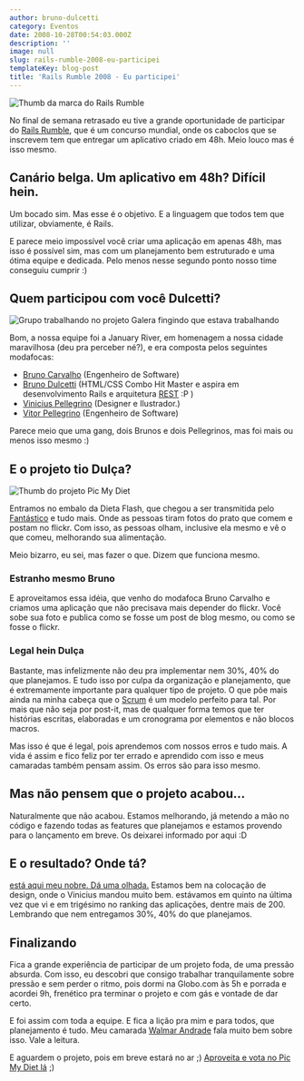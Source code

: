 ```yaml
---
author: bruno-dulcetti
category: Eventos
date: 2008-10-28T00:54:03.000Z
description: ''
image: null
slug: rails-rumble-2008-eu-participei
templateKey: blog-post
title: 'Rails Rumble 2008 - Eu participei'
---
```


<img src="/assets/images/posts/thumb-rumble.jpg" alt="Thumb da marca do Rails Rumble" />

No final de semana retrasado eu tive a grande oportunidade de participar do <a href="http://www.railsrumble.com/">Rails Rumble</a>, que é um concurso mundial, onde os caboclos que se inscrevem tem que entregar um aplicativo criado em 48h. Meio louco mas é isso mesmo.

## Canário belga. Um aplicativo em 48h? Difícil hein.

Um bocado sim. Mas esse é o objetivo. E a linguagem que todos tem que utilizar, obviamente, é Rails.

E parece meio impossível você criar uma aplicação em apenas 48h, mas isso é possível sim, mas com um planejamento bem estruturado e uma ótima equipe e dedicada. Pelo menos nesse segundo ponto nosso time conseguiu cumprir :)

## Quem participou com você Dulcetti?

<img src="/assets/images/posts/galera-rails-rumble.jpg" alt="Grupo trabalhando no projeto" />
Galera fingindo que estava trabalhando

Bom, a nossa equipe foi a January River, em homenagem a nossa cidade maravilhosa (deu pra perceber né?), e era composta pelos seguintes modafocas:

- <a href="http://www.brunocarvalho.com/">Bruno Carvalho</a> (Engenheiro de Software)
- <a href="/">Bruno Dulcetti</a> (HTML/CSS Combo Hit Master e aspira em desenvolvimento Rails e arquitetura <a href="http://pt.wikipedia.org/wiki/REST">REST</a> :P )
- <a href="http://www.viniciuspellegrino.com.br/">Vinicius Pellegrino</a> (Designer e Ilustrador.)
- <a href="http://vp.blog.br/">Vitor Pellegrino</a> (Engenheiro de Software)

Parece meio que uma gang, dois Brunos e dois Pellegrinos, mas foi mais ou menos isso mesmo :)

## E o projeto tio Dulça?

<img src="/assets/images/posts/thumb-picmydiet.jpg" alt="Thumb do projeto Pic My Diet" />

Entramos no embalo da Dieta Flash, que chegou a ser transmitida pelo <a href="http://fantastico.globo.com/Jornalismo/FANT/0,,MUL795951-15605,00-TIRE+FOTO+DOS+ALIMENTOS+E+EMAGRECA.html">Fantástico</a> e tudo mais. Onde as pessoas tiram fotos do prato que comem e postam no flickr. Com isso, as pessoas olham, inclusive ela mesmo e vê o que comeu, melhorando sua alimentação.

Meio bizarro, eu sei, mas fazer o que. Dizem que funciona mesmo.

### Estranho mesmo Bruno

E aproveitamos essa idéia, que venho do modafoca Bruno Carvalho e criamos uma aplicação que não precisava mais depender do flickr. Você sobe sua foto e publica como se fosse um post de blog mesmo, ou como se fosse o flickr.

### Legal hein Dulça

Bastante, mas infelizmente não deu pra implementar nem 30%, 40% do que planejamos. E tudo isso por culpa da organização e planejamento, que é extremamente importante para qualquer tipo de projeto. O que põe mais ainda na minha cabeça que o <a href="http://pt.wikipedia.org/wiki/Scrum">Scrum</a> é um modelo perfeito para tal. Por mais que não seja por post-it, mas de qualquer forma temos que ter histórias escritas, elaboradas e um cronograma por elementos e não blocos macros.

Mas isso é que é legal, pois aprendemos com nossos erros e tudo mais. A vida é assim e fico feliz por ter errado e aprendido com isso e meus camaradas também pensam assim. Os erros são para isso mesmo.

## Mas não pensem que o projeto acabou...

Naturalmente que não acabou. Estamos melhorando, já metendo a mão no código e fazendo todas as features que planejamos e estamos provendo para o lançamento em breve. Os deixarei informado por aqui :D

## E o resultado? Onde tá?

<a href="http://rio.r08.railsrumble.com/">está aqui meu nobre. Dá uma olhada.</a> Estamos bem na colocação de design, onde o Vinicius mandou muito bem. estávamos em quinto na última vez que vi e em trigésimo no ranking das aplicações, dentre mais de 200. Lembrando que nem entregamos 30%, 40% do que planejamos.

## Finalizando

Fica a grande experiência de participar de um projeto foda, de uma pressão absurda. Com isso, eu descobri que consigo trabalhar tranquilamente sobre pressão e sem perder o ritmo, pois dormi na Globo.com às 5h e porrada e acordei 9h, frenético pra terminar o projeto e com gás e vontade de dar certo.

E foi assim com toda a equipe. E fica a lição pra mim e para todos, que planejamento é tudo. Meu camarada <a href="http://fatorw.com/">Walmar Andrade</a> fala muito bem sobre isso. Vale a leitura.

E aguardem o projeto, pois em breve estará no ar ;) <a href="http://rio.vote.railsrumble.com/">Aproveita e vota no Pic My Diet lá</a> ;)
